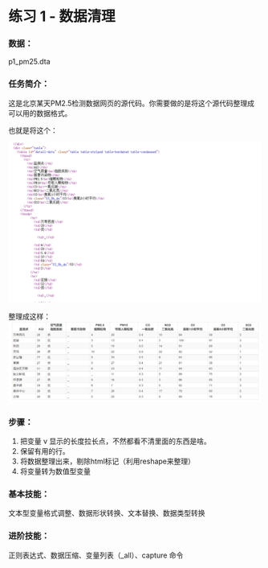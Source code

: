 # 练习 1 - 数据清理 

### 数据：

p1_pm25.dta



### 任务简介：

这是北京某天PM2.5检测数据网页的源代码。你需要做的是将这个源代码整理成可以用的数据格式。

也就是将这个：

![PM25_web1](../../img/PM25_web1.png)

整理成这样：
![PM25_web2](../../img/PM25_web2.png)



### 步骤：

1. 把变量 v 显示的长度拉长点，不然都看不清里面的东西是啥。
2. 保留有用的行。
3. 将数据整理出来，剔除html标记（利用reshape来整理）
4. 将变量转为数值型变量



### 基本技能：

文本型变量格式调整、数据形状转换、文本替换、数据类型转换



### 进阶技能：

正则表达式、数据压缩、变量列表（_all）、capture 命令